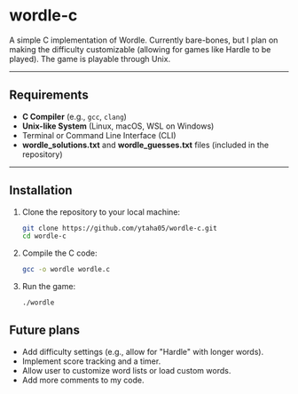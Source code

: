 # wordle-c

A simple C implementation of Wordle. Currently bare-bones, but I plan on making the difficulty customizable (allowing for games like Hardle to be played). The game is playable through Unix.

---


## Requirements

- **C Compiler** (e.g., `gcc`, `clang`)
- **Unix-like System** (Linux, macOS, WSL on Windows)
- Terminal or Command Line Interface (CLI)
- **wordle_solutions.txt** and **wordle_guesses.txt** files (included in the repository)

---

## Installation

1. Clone the repository to your local machine:

   ```bash
   git clone https://github.com/ytaha05/wordle-c.git
   cd wordle-c

2. Compile the C code:

   ```bash
   gcc -o wordle wordle.c

3. Run the game:

   ```bash
   ./wordle

## Future plans
  - Add difficulty settings (e.g., allow for "Hardle" with longer words).
  - Implement score tracking and a timer.
  - Allow user to customize word lists or load custom words.
  - Add more comments to my code.



